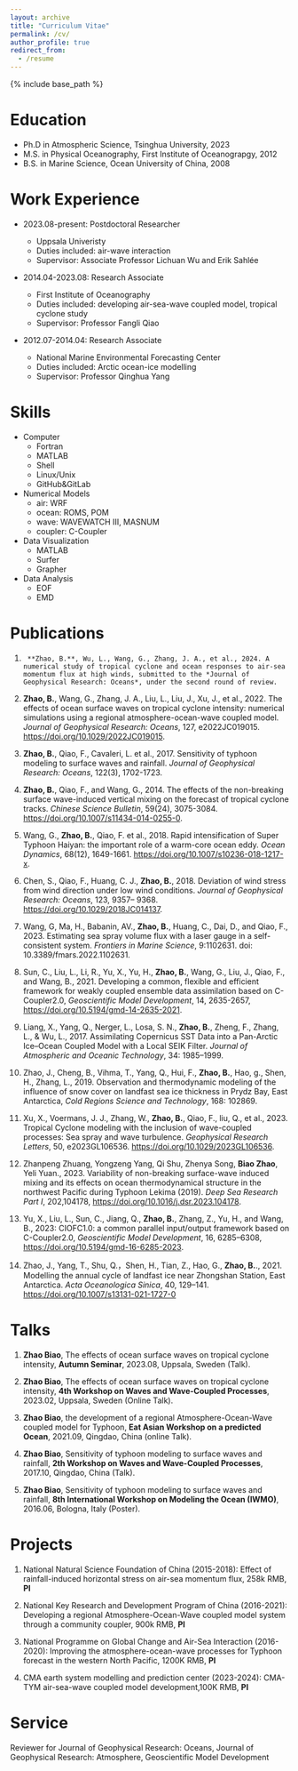 ```yaml
---
layout: archive
title: "Curriculum Vitae"
permalink: /cv/
author_profile: true
redirect_from:
  - /resume
---
```


{% include base_path %}

Education
======
* Ph.D in Atmospheric Science, Tsinghua University, 2023
* M.S. in Physical Oceanography, First Institute of Oceanograpgy, 2012
* B.S. in Marine Science, Ocean University of China, 2008

Work Experience
======
* 2023.08-present: Postdoctoral Researcher
  * Uppsala Univeristy
  * Duties included: air-wave interaction
  * Supervisor: Associate Professor Lichuan Wu and Erik Sahlée
  
* 2014.04-2023.08: Research Associate
  * First Institute of Oceanography
  * Duties included: developing air-sea-wave coupled model, tropical cyclone study
  * Supervisor: Professor Fangli Qiao

* 2012.07-2014.04: Research Associate
  * National Marine Environmental Forecasting Center
  * Duties included: Arctic ocean-ice modelling
  * Supervisor: Professor Qinghua Yang
  
Skills
======
* Computer
  * Fortran
  * MATLAB
  * Shell
  * Linux/Unix
  * GitHub&GitLab
* Numerical Models
  * air: WRF
  * ocean: ROMS, POM
  * wave: WAVEWATCH III, MASNUM
  * coupler: C-Coupler
* Data Visualization
  * MATLAB
  * Surfer
  * Grapher
* Data Analysis
  * EOF
  * EMD
    

Publications
======
1.      **Zhao, B.**, Wu, L., Wang, G., Zhang, J. A., et al., 2024. A numerical study of tropical cyclone and ocean responses to air-sea momentum flux at high winds, submitted to the *Journal of Geophysical Research: Oceans*, under the second round of review.

2.	**Zhao, B.**, Wang, G., Zhang, J. A., Liu, L., Liu, J., Xu, J., et al., 2022. The effects of ocean surface waves on tropical cyclone intensity: numerical simulations using a regional atmosphere-ocean-wave coupled model. *Journal of Geophysical Research: Oceans*, 127, e2022JC019015. https://doi.org/10.1029/2022JC019015.
   
3.	**Zhao, B.**, Qiao, F., Cavaleri, L. et al., 2017. Sensitivity of typhoon modeling to surface waves and rainfall. *Journal of Geophysical Research: Oceans*, 122(3), 1702-1723.
	
4.	**Zhao, B.**, Qiao, F., and Wang, G., 2014. The effects of the non-breaking surface wave-induced vertical mixing on the forecast of tropical cyclone tracks. *Chinese Science Bulletin*, 59(24), 3075-3084. https://doi.org/10.1007/s11434-014-0255-0.
  
5.	Wang, G., **Zhao, B.**, Qiao, F. et al., 2018. Rapid intensification of Super Typhoon Haiyan: the important role of a warm-core ocean eddy. *Ocean Dynamics*, 68(12), 1649-1661. https://doi.org/10.1007/s10236-018-1217-x.
	
6.	Chen, S., Qiao, F., Huang, C. J., **Zhao, B.**, 2018. Deviation of wind stress from wind direction under low wind conditions. *Journal of Geophysical Research: Oceans*, 123, 9357– 9368. https://doi.org/10.1029/2018JC014137.
	
7.	Wang, G, Ma, H., Babanin, AV., **Zhao, B.**, Huang, C., Dai, D., and Qiao, F., 2023. Estimating sea spray volume flux with a laser gauge in a self-consistent system. *Frontiers in Marine Science*, 9:1102631. doi: 10.3389/fmars.2022.1102631.
    
8.	Sun, C., Liu, L., Li, R., Yu, X., Yu, H., **Zhao, B.**, Wang, G., Liu, J., Qiao, F., and Wang, B., 2021. Developing a common, flexible and efficient framework for weakly coupled ensemble data assimilation based on C-Coupler2.0, *Geoscientific Model Development*, 14, 2635-2657, https://doi.org/10.5194/gmd-14-2635-2021.
    
9.	Liang, X., Yang, Q., Nerger, L., Losa, S. N., **Zhao, B.**, Zheng, F., Zhang, L., & Wu, L., 2017. Assimilating Copernicus SST Data into a Pan-Arctic Ice–Ocean Coupled Model with a Local SEIK Filter. *Journal of Atmospheric and Oceanic Technology*, 34: 1985–1999.
    
10.	Zhao, J., Cheng, B., Vihma, T., Yang, Q., Hui, F., **Zhao, B.**, Hao, g., Shen, H., Zhang, L., 2019. Observation and thermodynamic modeling of the influence of snow cover on landfast sea ice thickness in Prydz Bay, East Antarctica, *Cold Regions Science and Technology*, 168: 102869.
    
11.	Xu, X., Voermans, J. J., Zhang, W., **Zhao, B.**, Qiao, F., liu, Q., et al., 2023. Tropical Cyclone modeling with the inclusion of wave-coupled processes: Sea spray and wave turbulence. *Geophysical Research Letters*, 50, e2023GL106536. https://doi.org/10.1029/2023GL106536.

12.	Zhanpeng Zhuang, Yongzeng Yang, Qi Shu, Zhenya Song, **Biao Zhao**, Yeli Yuan., 2023. Variability of non-breaking surface-wave induced mixing and its effects on ocean thermodynamical structure in the northwest Pacific during Typhoon Lekima (2019). *Deep Sea Research Part I*, 202,104178, https://doi.org/10.1016/j.dsr.2023.104178.

13.	Yu, X., Liu, L., Sun, C., Jiang, Q., **Zhao, B.**, Zhang, Z., Yu, H., and Wang, B., 2023: CIOFC1.0: a common parallel input/output framework based on C-Coupler2.0, *Geoscientific Model Development*, 16, 6285–6308, https://doi.org/10.5194/gmd-16-6285-2023.

14.	Zhao, J., Yang, T., Shu, Q.，Shen, H., Tian, Z., Hao, G., **Zhao, B.**., 2021. Modelling the annual cycle of landfast ice near Zhongshan Station, East Antarctica. *Acta Oceanologica Sinica*, 40, 129–141. https://doi.org/10.1007/s13131-021-1727-0

  
Talks
======
1. **Zhao Biao**, The effects of ocean surface waves on tropical cyclone intensity, **Autumn Seminar**, 2023.08, Uppsala, Sweden (Talk).
   
2.  **Zhao Biao**, The effects of ocean surface waves on tropical cyclone intensity, **4th Workshop on Waves and Wave-Coupled Processes**, 2023.02, Uppsala, Sweden (Online Talk).
  
3. **Zhao Biao**, the development of a regional Atmosphere-Ocean-Wave coupled model for Typhoon, **Eat Asian Workshop on a predicted Ocean**, 2021.09, Qingdao, China (online Talk).
  
4. **Zhao Biao**, Sensitivity of typhoon modeling to surface waves and rainfall, **2th Workshop on Waves and Wave-Coupled Processes**, 2017.10, Qingdao, China (Talk).
  
5. **Zhao Biao**, Sensitivity of typhoon modeling to surface waves and rainfall, **8th International Workshop on Modeling the Ocean (IWMO)**, 2016.06, Bologna, Italy (Poster).

  
Projects
======
1.	National Natural Science Foundation of China (2015-2018): Effect of rainfall-induced horizontal stress on air-sea momentum flux, 258k RMB, **PI**
   
2.	National Key Research and Development Program of China (2016-2021): Developing a regional Atmosphere-Ocean-Wave coupled model system through a community coupler, 900k RMB, **PI**
	
3.	National Programme on Global Change and Air-Sea Interaction (2016-2020): Improving the atmosphere-ocean-wave processes for Typhoon forecast in the western North Pacific, 1200K RMB, **PI**
	
4.	CMA earth system modelling and prediction center (2023-2024): CMA-TYM air-sea-wave coupled model development,100K RMB, **PI**


Service
======
Reviewer for Journal of Geophysical Research: Oceans, Journal of Geophysical Research: Atmosphere, Geoscientific Model Development

